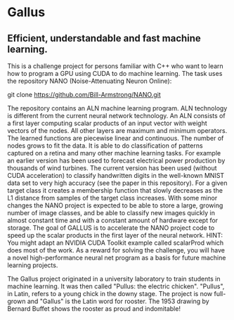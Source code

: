 # Gallus
## Efficient, understandable and fast machine learning.

This is a challenge project for persons familiar with C++ who want to learn how to program a GPU using CUDA to do machine learning. The task uses the repository NANO (Noise-Attenuating Neuron Online):

git clone https://github.com/Bill-Armstrong/NANO.git

The repository contains an ALN machine learning program. ALN technology is different from the current neural network technology. An ALN consists of a first layer computing scalar products of an input vector with weight vectors of the nodes. All other layers are maximum and minimum operators. The learned functions are piecewise linear and continuous.  The number of nodes grows to fit the data. It is able to do classification of patterns captured on a retina and many other machine learning tasks. For example an earlier version has been used to forecast electrical power production by thousands of wind turbines. The current version has been used (without CUDA acceleration) to classify handwritten digits in the well-known MNIST data set to very high accuracy (see the paper in this repository). For a given target class it creates a membership function that slowly decreases as the L1 distance from samples of the target class increases. With some minor changes the NANO project is expected to be able to store a large, growing number of image classes, and be able to classify new images quickly in almost constant time and with a constant amount of hardware except for storage. The goal of GALLUS is to accelerate the NANO project code to speed up the scalar products in the first layer of the neural network. HINT: You might adapt an NVIDIA CUDA Toolkit example called scalarProd which does most of the work. As a reward for solving the challenge, you will have a novel high-performance neural net program as a basis for future machine learning projects.

The Gallus project originated in a university laboratory to train students in machine learning.  It was then called "Pullus: the electric chicken". "Pullus", in Latin, refers to a young chick in the downy stage. The project is now full-grown and "Gallus" is the Latin word for rooster. The 1953 drawing by Bernard Buffet shows the rooster as proud and indomitable!

